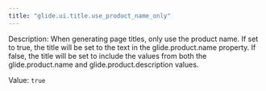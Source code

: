 ```yaml
---
title: "glide.ui.title.use_product_name_only"
---
```


Description: When generating page titles, only use the product name. If set to true, the title will be set to the text in the glide.product.name property. If false, the title will be set to include the values from both the glide.product.name and glide.product.description values.

Value: `true`